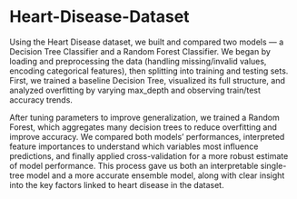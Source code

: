 # Heart-Disease-Dataset
Using the Heart Disease dataset, we built and compared two models — a Decision Tree Classifier and a Random Forest Classifier. We began by loading and preprocessing the data (handling missing/invalid values, encoding categorical features), then splitting into training and testing sets. First, we trained a baseline Decision Tree, visualized its full structure, and analyzed overfitting by varying max_depth and observing train/test accuracy trends. 

After tuning parameters to improve generalization, we trained a Random Forest, which aggregates many decision trees to reduce overfitting and improve accuracy. We compared both models’ performances, interpreted feature importances to understand which variables most influence predictions, and finally applied cross-validation for a more robust estimate of model performance. This process gave us both an interpretable single-tree model and a more accurate ensemble model, along with clear insight into the key factors linked to heart disease in the dataset.
